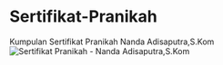 # Sertifikat-Pranikah
Kumpulan Sertifikat Pranikah Nanda Adisaputra,S.Kom
![Sertifikat Pranikah - Nanda Adisaputra,S.Kom](https://github.com/NandaAdisaputra/Sertifikat-Pranikah/assets/43689759/73cd8641-08c5-4375-8379-b6d91b6c0205)
